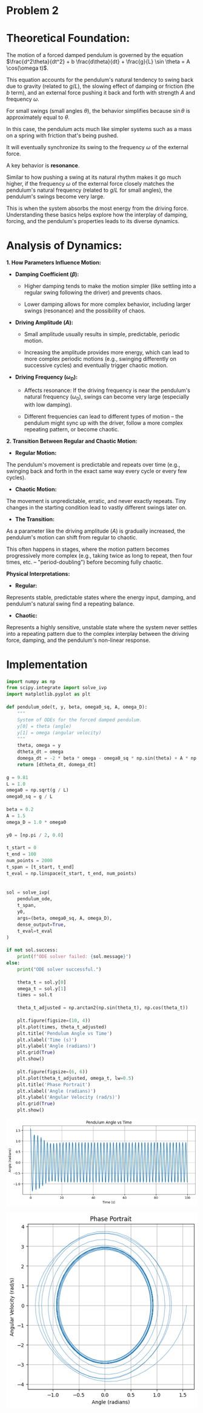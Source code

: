 # Problem 2

# Theoretical Foundation:

The motion of a forced damped pendulum is governed by the equation $\frac{d^2\theta}{dt^2} + b \frac{d\theta}{dt} + \frac{g}{L} \sin \theta = A \cos(\omega t)$.

 This equation accounts for the pendulum's natural tendency to swing back due to gravity (related to $g/L$), the slowing effect of damping or friction (the $b$ term), and an external force pushing it back and forth with strength $A$ and frequency $\omega$.

For small swings (small angles $\theta$), the behavior simplifies because $\sin \theta$ is approximately equal to $\theta$.

 In this case, the pendulum acts much like simpler systems such as a mass on a spring with friction that's being pushed. 

 It will eventually synchronize its swing to the frequency $\omega$ of the external force.

A key behavior is **resonance**.

 Similar to how pushing a swing at its natural rhythm makes it go much higher, if the frequency $\omega$ of the external force closely matches the pendulum's natural frequency (related to $g/L$ for small angles), the pendulum's swings become very large.

  This is when the system absorbs the most energy from the driving force. Understanding these basics helps explore how the interplay of damping, forcing, and the pendulum's properties leads to its diverse dynamics.


# Analysis of Dynamics:

**1. How Parameters Influence Motion:**

* **Damping Coefficient ($\beta$):**

    * Higher damping tends to make the motion simpler (like settling into a regular swing following the driver) and prevents chaos.

    * Lower damping allows for more complex behavior, including larger swings (resonance) and the possibility of chaos.

* **Driving Amplitude ($A$):**

    * Small amplitude usually results in simple, predictable, periodic motion.

    * Increasing the amplitude provides more energy, which can lead to more complex periodic motions (e.g., swinging differently on successive cycles) and eventually trigger chaotic motion.

* **Driving Frequency ($\omega_D$):**

    * Affects resonance: If the driving frequency is near the pendulum's natural frequency ($\omega_0$), swings can become very large (especially with low damping).

    * Different frequencies can lead to different types of motion – the pendulum might sync up with the driver, follow a more complex repeating pattern, or become chaotic.

**2. Transition Between Regular and Chaotic Motion:**

* **Regular Motion:**

 The pendulum's movement is predictable and repeats over time (e.g., swinging back and forth in the exact same way every cycle or every few cycles).

* **Chaotic Motion:**

 The movement is unpredictable, erratic, and never exactly repeats. Tiny changes in the starting condition lead to vastly different swings later on.

* **The Transition:**

 As a parameter like the driving amplitude ($A$) is gradually increased, the pendulum's motion can shift from regular to chaotic.

 This often happens in stages, where the motion pattern becomes progressively more complex (e.g., taking twice as long to repeat, then four times, etc. – "period-doubling") before becoming fully chaotic.

**Physical Interpretations:**

* **Regular:**

 Represents stable, predictable states where the energy input, damping, and pendulum's natural swing find a repeating balance.

* **Chaotic:**

 Represents a highly sensitive, unstable state where the system never settles into a repeating pattern due to the complex interplay between the driving force, damping, and the pendulum's non-linear response.


# Implementation

```python
import numpy as np
from scipy.integrate import solve_ivp
import matplotlib.pyplot as plt

def pendulum_ode(t, y, beta, omega0_sq, A, omega_D):
    """
    System of ODEs for the forced damped pendulum.
    y[0] = theta (angle)
    y[1] = omega (angular velocity)
    """
    theta, omega = y
    dtheta_dt = omega
    domega_dt = -2 * beta * omega - omega0_sq * np.sin(theta) + A * np.cos(omega_D * t)
    return [dtheta_dt, domega_dt]

g = 9.81
L = 1.0
omega0 = np.sqrt(g / L)
omega0_sq = g / L

beta = 0.2
A = 1.5
omega_D = 1.0 * omega0 

y0 = [np.pi / 2, 0.0]

t_start = 0
t_end = 100            
num_points = 2000      
t_span = [t_start, t_end]
t_eval = np.linspace(t_start, t_end, num_points) 


sol = solve_ivp(
    pendulum_ode,
    t_span,
    y0,
    args=(beta, omega0_sq, A, omega_D),
    dense_output=True, 
    t_eval=t_eval  
)

if not sol.success:
    print(f"ODE solver failed: {sol.message}")
else:
    print("ODE solver successful.")

    theta_t = sol.y[0]
    omega_t = sol.y[1]
    times = sol.t

    theta_t_adjusted = np.arctan2(np.sin(theta_t), np.cos(theta_t))

    plt.figure(figsize=(10, 4))
    plt.plot(times, theta_t_adjusted)
    plt.title('Pendulum Angle vs Time')
    plt.xlabel('Time (s)')
    plt.ylabel('Angle (radians)')
    plt.grid(True)
    plt.show()

    plt.figure(figsize=(6, 6))
    plt.plot(theta_t_adjusted, omega_t, lw=0.5) 
    plt.title('Phase Portrait')
    plt.xlabel('Angle (radians)')
    plt.ylabel('Angular Velocity (rad/s)')
    plt.grid(True)
    plt.show()

```

 ![alt text](image.png)

 ![alt text](image-1.png)

